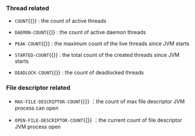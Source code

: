 ### Thread related

- `COUNT`{{}} : the count of active threads

- `DAEMON-COUNT`{{}} : the count of active daemon threads

- `PEAK-COUNT`{{}} : the maximum count of the live threads since JVM starts

- `STARTED-COUNT`{{}} : the total count of the created threads since JVM starts

- `DEADLOCK-COUNT`{{}} : the count of deadlocked threads

### File descriptor related

- `MAX-FILE-DESCRIPTOR-COUNT`{{}} ：the count of max file descriptor JVM process can open

- `OPEN-FILE-DESCRIPTOR-COUNT`{{}} ：the current count of file descriptor JVM process open

